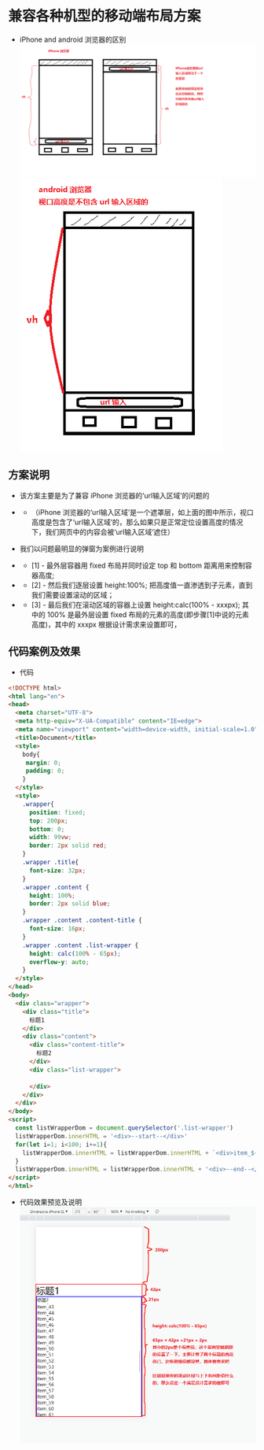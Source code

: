 # 兼容各种机型的移动端布局方案

* iPhone and android 浏览器的区别
![iPhone浏览器](./imgs/webLayoutForAllMobile/iPhone%E6%B5%8F%E8%A7%88%E5%99%A8%E8%AF%B4%E6%98%8E.png)
![android浏览器](./imgs/webLayoutForAllMobile/android%E6%B5%8F%E8%A7%88%E5%99%A8%E8%AF%B4%E6%98%8E.png)

## 方案说明

* 该方案主要是为了兼容 iPhone 浏览器的‘url输入区域’的问题的
* * （iPhone 浏览器的‘url输入区域’是一个遮罩层，如上面的图中所示，视口高度是包含了‘url输入区域’的，那么如果只是正常定位设置高度的情况下，我们网页中的内容会被‘url输入区域’遮住）

* 我们以问题最明显的弹窗为案例进行说明
* * [1] - 最外层容器用 fixed 布局并同时设定 top 和 bottom 距离用来控制容器高度;
* * [2] - 然后我们逐层设置 height:100%; 把高度值一直渗透到子元素，直到我们需要设置滚动的区域；
* * [3] - 最后我们在滚动区域的容器上设置 height:calc(100% - xxxpx); 其中的 100% 是最外层设置 fixed 布局的元素的高度(即步骤[1]中说的元素高度)，其中的 xxxpx 根据设计需求来设置即可，

## 代码案例及效果

* 代码
```html
<!DOCTYPE html>
<html lang="en">
<head>
  <meta charset="UTF-8">
  <meta http-equiv="X-UA-Compatible" content="IE=edge">
  <meta name="viewport" content="width=device-width, initial-scale=1.0">
  <title>Document</title>
  <style>
    body{
     margin: 0;
     padding: 0;
    }
  </style>
  <style>
    .wrapper{
      position: fixed;
      top: 200px;
      bottom: 0;
      width: 99vw;
      border: 2px solid red;
    }
    .wrapper .title{
      font-size: 32px;
    }
    .wrapper .content {
      height: 100%;
      border: 2px solid blue;
    }
    .wrapper .content .content-title {
      font-size: 16px;
    }
    .wrapper .content .list-wrapper {
      height: calc(100% - 65px);
      overflow-y: auto;
    }
  </style>
</head>
<body>
  <div class="wrapper">
    <div class="title">
      标题1
    </div>
    <div class="content">
      <div class="content-title">
        标题2
      </div>
      <div class="list-wrapper">

      </div>
    </div>
  </div>
</body>
<script>
  const listWrapperDom = document.querySelector('.list-wrapper')
  listWrapperDom.innerHTML = '<div>--start--</div>'
  for(let i=1; i<100; i+=1){
    listWrapperDom.innerHTML = listWrapperDom.innerHTML + `<div>item_${i}</div>`
  }
  listWrapperDom.innerHTML = listWrapperDom.innerHTML + '<div>--end--</div>'
</script>
</html>
```

* 代码效果预览及说明
![效果及说明](./imgs/webLayoutForAllMobile/html%E4%BB%A3%E7%A0%81%E6%95%88%E6%9E%9C%E8%AF%B4%E6%98%8E.png)